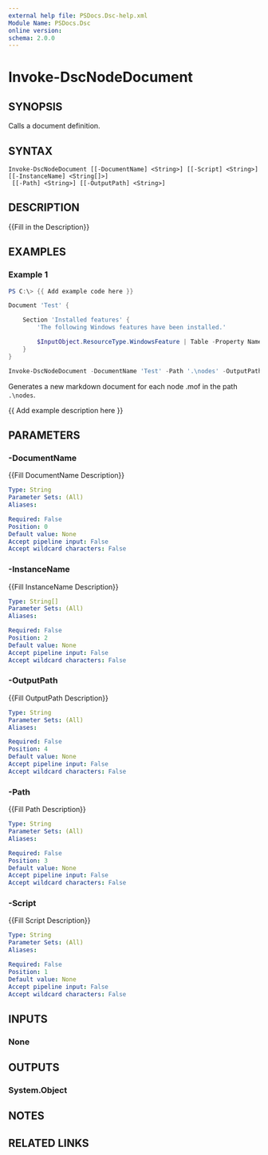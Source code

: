 ```yaml
---
external help file: PSDocs.Dsc-help.xml
Module Name: PSDocs.Dsc
online version: 
schema: 2.0.0
---
```


# Invoke-DscNodeDocument

## SYNOPSIS

Calls a document definition.

## SYNTAX

```text
Invoke-DscNodeDocument [[-DocumentName] <String>] [[-Script] <String>] [[-InstanceName] <String[]>]
 [[-Path] <String>] [[-OutputPath] <String>]
```

## DESCRIPTION

{{Fill in the Description}}

## EXAMPLES

### Example 1

```powershell
PS C:\> {{ Add example code here }}
```

```powershell
Document 'Test' {

    Section 'Installed features' {
        'The following Windows features have been installed.'

        $InputObject.ResourceType.WindowsFeature | Table -Property Name,Ensure;
    }
}

Invoke-DscNodeDocument -DocumentName 'Test' -Path '.\nodes' -OutputPath '.\docs';
```

Generates a new markdown document for each node .mof in the path `.\nodes`.


{{ Add example description here }}

## PARAMETERS

### -DocumentName

{{Fill DocumentName Description}}

```yaml
Type: String
Parameter Sets: (All)
Aliases:

Required: False
Position: 0
Default value: None
Accept pipeline input: False
Accept wildcard characters: False
```

### -InstanceName

{{Fill InstanceName Description}}

```yaml
Type: String[]
Parameter Sets: (All)
Aliases:

Required: False
Position: 2
Default value: None
Accept pipeline input: False
Accept wildcard characters: False
```

### -OutputPath

{{Fill OutputPath Description}}

```yaml
Type: String
Parameter Sets: (All)
Aliases:

Required: False
Position: 4
Default value: None
Accept pipeline input: False
Accept wildcard characters: False
```

### -Path

{{Fill Path Description}}

```yaml
Type: String
Parameter Sets: (All)
Aliases:

Required: False
Position: 3
Default value: None
Accept pipeline input: False
Accept wildcard characters: False
```

### -Script

{{Fill Script Description}}

```yaml
Type: String
Parameter Sets: (All)
Aliases:

Required: False
Position: 1
Default value: None
Accept pipeline input: False
Accept wildcard characters: False
```

## INPUTS

### None

## OUTPUTS

### System.Object

## NOTES

## RELATED LINKS
